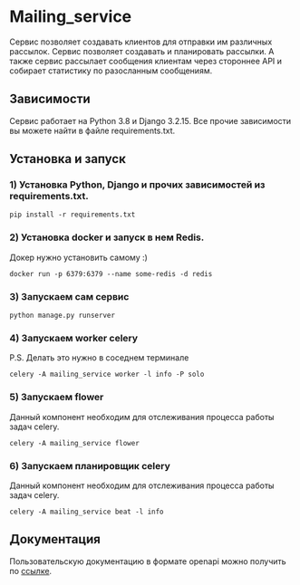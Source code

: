 # Mailing_service
 
Сервис позволяет создавать клиентов для отправки им различных рассылок. 
Сервис позволяет создавать и планировать рассылки. 
А также сервис рассылает сообщения клиентам через стороннее API и собирает
статистику по разосланным сообщениям.


## Зависимости

Сервис работает на Python 3.8 и Django 3.2.15.
Все прочие зависимости вы можете найти в файле requirements.txt.

## Установка и запуск

### 1) Установка Python, Django и прочих зависимостей из requirements.txt.
```shell
pip install -r requirements.txt
```

### 2) Установка docker и запуск в нем Redis.
Докер нужно установить самому :)
```shell
docker run -p 6379:6379 --name some-redis -d redis
```

### 3) Запускаем сам сервис

```shell
python manage.py runserver
```

### 4) Запускаем worker celery
P.S. Делать это нужно в соседнем терминале
```shell
celery -A mailing_service worker -l info -P solo
```


### 5) Запускаем flower
Данный компонент необходим для отслеживания процесса работы задач celery.
```shell
celery -A mailing_service flower
```

### 6) Запускаем планировщик celery 
Данный компонент необходим для отслеживания процесса работы задач celery.
```shell
celery -A mailing_service beat -l info
```


## Документация

Пользовательскую документацию в формате openapi можно получить по [ссылке](http://127.0.0.1:8000/api/mailing-statistics/).
